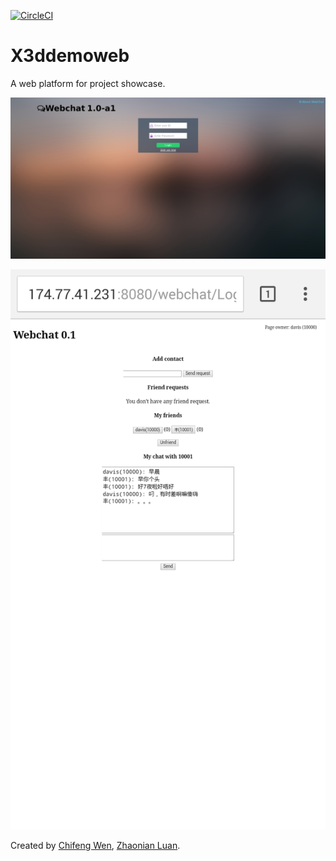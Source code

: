[![CircleCI](https://circleci.com/gh/e8yes/e8yes-demo-web.svg?style=svg)](https://circleci.com/gh/e8yes/e8yes-demo-web)

# X3ddemoweb 

A web platform for project showcase.

![alt tag](screenshots/webchat.png)

![alt tag](screenshots/b.png)

Created by [Chifeng Wen](https://www.linkedin.com/in/chifeng-wen-392b41ba/), [Zhaonian Luan](https://www.linkedin.com/in/zhaonianluan/).  
